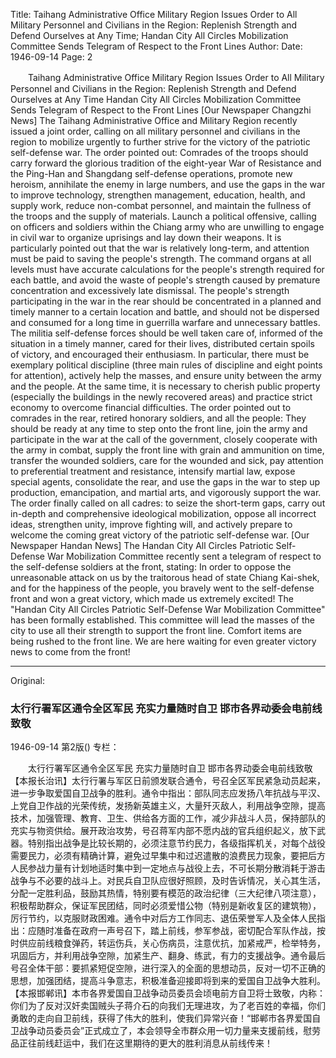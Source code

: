Title: Taihang Administrative Office Military Region Issues Order to All Military Personnel and Civilians in the Region: Replenish Strength and Defend Ourselves at Any Time; Handan City All Circles Mobilization Committee Sends Telegram of Respect to the Front Lines
Author:
Date: 1946-09-14
Page: 2

　　Taihang Administrative Office Military Region Issues Order to All Military Personnel and Civilians in the Region:
    Replenish Strength and Defend Ourselves at Any Time
    Handan City All Circles Mobilization Committee Sends Telegram of Respect to the Front Lines
    [Our Newspaper Changzhi News] The Taihang Administrative Office and Military Region recently issued a joint order, calling on all military personnel and civilians in the region to mobilize urgently to further strive for the victory of the patriotic self-defense war. The order pointed out: Comrades of the troops should carry forward the glorious tradition of the eight-year War of Resistance and the Ping-Han and Shangdang self-defense operations, promote new heroism, annihilate the enemy in large numbers, and use the gaps in the war to improve technology, strengthen management, education, health, and supply work, reduce non-combat personnel, and maintain the fullness of the troops and the supply of materials. Launch a political offensive, calling on officers and soldiers within the Chiang army who are unwilling to engage in civil war to organize uprisings and lay down their weapons. It is particularly pointed out that the war is relatively long-term, and attention must be paid to saving the people's strength. The command organs at all levels must have accurate calculations for the people's strength required for each battle, and avoid the waste of people's strength caused by premature concentration and excessively late dismissal. The people's strength participating in the war in the rear should be concentrated in a planned and timely manner to a certain location and battle, and should not be dispersed and consumed for a long time in guerrilla warfare and unnecessary battles. The militia self-defense forces should be well taken care of, informed of the situation in a timely manner, cared for their lives, distributed certain spoils of victory, and encouraged their enthusiasm. In particular, there must be exemplary political discipline (three main rules of discipline and eight points for attention), actively help the masses, and ensure unity between the army and the people. At the same time, it is necessary to cherish public property (especially the buildings in the newly recovered areas) and practice strict economy to overcome financial difficulties. The order pointed out to comrades in the rear, retired honorary soldiers, and all the people: They should be ready at any time to step onto the front line, join the army and participate in the war at the call of the government, closely cooperate with the army in combat, supply the front line with grain and ammunition on time, transfer the wounded soldiers, care for the wounded and sick, pay attention to preferential treatment and resistance, intensify martial law, expose special agents, consolidate the rear, and use the gaps in the war to step up production, emancipation, and martial arts, and vigorously support the war. The order finally called on all cadres: to seize the short-term gaps, carry out in-depth and comprehensive ideological mobilization, oppose all incorrect ideas, strengthen unity, improve fighting will, and actively prepare to welcome the coming great victory of the patriotic self-defense war.
    [Our Newspaper Handan News] The Handan City All Circles Patriotic Self-Defense War Mobilization Committee recently sent a telegram of respect to the self-defense soldiers at the front, stating: In order to oppose the unreasonable attack on us by the traitorous head of state Chiang Kai-shek, and for the happiness of the people, you bravely went to the self-defense front and won a great victory, which made us extremely excited! The "Handan City All Circles Patriotic Self-Defense War Mobilization Committee" has been formally established. This committee will lead the masses of the city to use all their strength to support the front line. Comfort items are being rushed to the front line. We are here waiting for even greater victory news to come from the front!



<hr /> 

Original: 


### 太行行署军区通令全区军民  充实力量随时自卫  邯市各界动委会电前线致敬

1946-09-14
第2版()
专栏：

　　太行行署军区通令全区军民
    充实力量随时自卫
    邯市各界动委会电前线致敬
    【本报长治讯】太行行署与军区日前颁发联合通令，号召全区军民紧急动员起来，进一步争取爱国自卫战争的胜利。通令中指出：部队同志应发扬八年抗战与平汉、上党自卫作战的光荣传统，发扬新英雄主义，大量歼灭敌人，利用战争空隙，提高技术，加强管理、教育、卫生、供给各方面的工作，减少非战斗人员，保持部队的充实与物资供给。展开政治攻势，号召蒋军内部不愿内战的官兵组织起义，放下武器。特别指出战争是比较长期的，必须注意节约民力，各级指挥机关，对每个战役需要民力，必须有精确计算，避免过早集中和过迟遣散的浪费民力现象，要把后方人民参战力量有计划地适时集中到一定地点与战役上去，不可长期分散消耗于游击战争与不必要的战斗上。对民兵自卫队应很好照顾，及时告诉情况，关心其生活，分配一定胜利品，鼓励其热情，特别要有模范的政治纪律（三大纪律八项注意），积极帮助群众，保证军民团结，同时必须爱惜公物（特别是新收复区的建筑物），厉行节约，以克服财政困难。通令中对后方工作同志、退伍荣誉军人及全体人民指出：应随时准备在政府一声号召下，踏上前线，参军参战，密切配合军队作战，按时供应前线粮食弹药，转运伤兵，关心伤病员，注意优抗，加紧戒严，检举特务，巩固后方，并利用战争空隙，加紧生产、翻身、练武，有力的支援战争。通令最后号召全体干部：要抓紧短促空隙，进行深入的全面的思想动员，反对一切不正确的思想，加强团结，提高斗争意志，积极准备迎接即将到来的爱国自卫战争大胜利。
    【本报邯郸讯】本市各界爱国自卫战争动员委员会顷电前方自卫将士致敬，内称：你们为了反对汉奸卖国贼头子蒋介石的向我们无理进攻，为了老百姓的幸福，你们勇敢的走向自卫前线，获得了伟大的胜利，使我们异常兴奋！“邯郸市各界爱国自卫战争动员委员会”正式成立了，本会领导全市群众用一切力量来支援前线，慰劳品正往前线赶运中，我们在这里期待的更大的胜利消息从前线传来！
